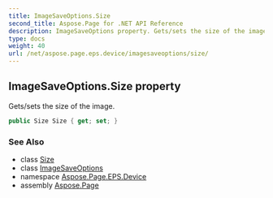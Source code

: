 ```yaml
---
title: ImageSaveOptions.Size
second_title: Aspose.Page for .NET API Reference
description: ImageSaveOptions property. Gets/sets the size of the image
type: docs
weight: 40
url: /net/aspose.page.eps.device/imagesaveoptions/size/
---
```

## ImageSaveOptions.Size property

Gets/sets the size of the image.

```csharp
public Size Size { get; set; }
```

### See Also

* class [Size](../../../aspose.page.drawing/size/)
* class [ImageSaveOptions](../)
* namespace [Aspose.Page.EPS.Device](../../imagesaveoptions/)
* assembly [Aspose.Page](../../../)


